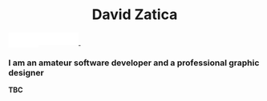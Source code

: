 <h1 align="center">
  David Zatica
</h1>

<a href="https://www.instagram.com/davidzatica/">
  <img align="left" width="30px" height="30px" src="Icons/Instagram.svg">
</a>

<a href="https://www.upwork.com/freelancers/~019b064b90080117c9">
 <img align="left" width="30px" height="30px" src="Icons/Upwork.svg">
</a>

<a href="https://www.fiverr.com/david_zatica?up_rollout=true">
 <img height="25px" src="Icons/Fiverr.svg">&nbsp;
</a> <br>

### I am an amateur software developer and a professional graphic designer

**TBC**
